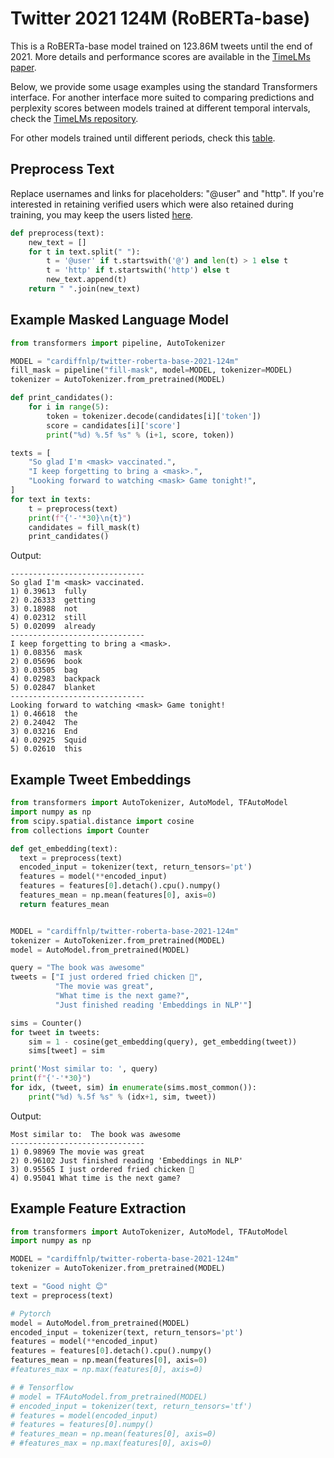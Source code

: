 # Twitter 2021 124M (RoBERTa-base)

This is a RoBERTa-base model trained on 123.86M tweets until the end of 2021.
More details and performance scores are available in the [TimeLMs paper](https://arxiv.org/abs/2202.03829).

Below, we provide some usage examples using the standard Transformers interface. For another interface more suited to comparing predictions and perplexity scores between models trained at different temporal intervals, check the [TimeLMs repository](https://github.com/cardiffnlp/timelms).

For other models trained until different periods, check this [table](https://github.com/cardiffnlp/timelms#released-models).

## Preprocess Text 
Replace usernames and links for placeholders: "@user" and "http".
If you're interested in retaining verified users which were also retained during training, you may keep the users listed [here](https://github.com/cardiffnlp/timelms/tree/main/data).
```python
def preprocess(text):
    new_text = []
    for t in text.split(" "):
        t = '@user' if t.startswith('@') and len(t) > 1 else t
        t = 'http' if t.startswith('http') else t
        new_text.append(t)
    return " ".join(new_text)
```

## Example Masked Language Model 

```python
from transformers import pipeline, AutoTokenizer

MODEL = "cardiffnlp/twitter-roberta-base-2021-124m"
fill_mask = pipeline("fill-mask", model=MODEL, tokenizer=MODEL)
tokenizer = AutoTokenizer.from_pretrained(MODEL)

def print_candidates():
    for i in range(5):
        token = tokenizer.decode(candidates[i]['token'])
        score = candidates[i]['score']
        print("%d) %.5f %s" % (i+1, score, token))

texts = [
    "So glad I'm <mask> vaccinated.",
    "I keep forgetting to bring a <mask>.",
    "Looking forward to watching <mask> Game tonight!",
]
for text in texts:
    t = preprocess(text)
    print(f"{'-'*30}\n{t}")
    candidates = fill_mask(t)
    print_candidates()
```

Output: 

```
------------------------------
So glad I'm <mask> vaccinated.
1) 0.39613  fully
2) 0.26333  getting
3) 0.18988  not
4) 0.02312  still
5) 0.02099  already
------------------------------
I keep forgetting to bring a <mask>.
1) 0.08356  mask
2) 0.05696  book
3) 0.03505  bag
4) 0.02983  backpack
5) 0.02847  blanket
------------------------------
Looking forward to watching <mask> Game tonight!
1) 0.46618  the
2) 0.24042  The
3) 0.03216  End
4) 0.02925  Squid
5) 0.02610  this
```

## Example Tweet Embeddings
```python
from transformers import AutoTokenizer, AutoModel, TFAutoModel
import numpy as np
from scipy.spatial.distance import cosine
from collections import Counter

def get_embedding(text):
  text = preprocess(text)
  encoded_input = tokenizer(text, return_tensors='pt')
  features = model(**encoded_input)
  features = features[0].detach().cpu().numpy() 
  features_mean = np.mean(features[0], axis=0) 
  return features_mean


MODEL = "cardiffnlp/twitter-roberta-base-2021-124m"
tokenizer = AutoTokenizer.from_pretrained(MODEL)
model = AutoModel.from_pretrained(MODEL)

query = "The book was awesome"
tweets = ["I just ordered fried chicken 🐣", 
          "The movie was great",
          "What time is the next game?",
          "Just finished reading 'Embeddings in NLP'"]

sims = Counter()
for tweet in tweets:
    sim = 1 - cosine(get_embedding(query), get_embedding(tweet))
    sims[tweet] = sim

print('Most similar to: ', query)
print(f"{'-'*30}")
for idx, (tweet, sim) in enumerate(sims.most_common()):
    print("%d) %.5f %s" % (idx+1, sim, tweet))
```
Output: 

```
Most similar to:  The book was awesome
------------------------------
1) 0.98969 The movie was great
2) 0.96102 Just finished reading 'Embeddings in NLP'
3) 0.95565 I just ordered fried chicken 🐣
4) 0.95041 What time is the next game?
```

## Example Feature Extraction 

```python
from transformers import AutoTokenizer, AutoModel, TFAutoModel
import numpy as np

MODEL = "cardiffnlp/twitter-roberta-base-2021-124m"
tokenizer = AutoTokenizer.from_pretrained(MODEL)

text = "Good night 😊"
text = preprocess(text)

# Pytorch
model = AutoModel.from_pretrained(MODEL)
encoded_input = tokenizer(text, return_tensors='pt')
features = model(**encoded_input)
features = features[0].detach().cpu().numpy() 
features_mean = np.mean(features[0], axis=0) 
#features_max = np.max(features[0], axis=0)

# # Tensorflow
# model = TFAutoModel.from_pretrained(MODEL)
# encoded_input = tokenizer(text, return_tensors='tf')
# features = model(encoded_input)
# features = features[0].numpy()
# features_mean = np.mean(features[0], axis=0) 
# #features_max = np.max(features[0], axis=0)
```